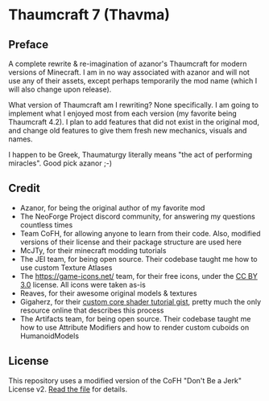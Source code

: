 # Thaumcraft 7 (Thavma)

## Preface

A complete rewrite & re-imagination of azanor's Thaumcraft for modern versions of Minecraft.
I am in no way associated with azanor and will not use any of their assets,
except perhaps temporarily the mod name (which I will also change upon release).

What version of Thaumcraft am I rewriting? None specifically. I am going to implement what
I enjoyed most from each version (my favorite being Thaumcraft 4.2). I plan to add
features that did not exist in the original mod, and change old features to give them
fresh new mechanics, visuals and names.

I happen to be Greek, Thaumaturgy literally means "the act of performing miracles".
Good pick azanor ;-)

## Credit

- Azanor, for being the original author of my favorite mod
- The NeoForge Project discord community, for answering my questions countless times
- Team CoFH, for allowing anyone to learn from their code. Also, modified versions of their license and their package
  structure are used here
- McJTy, for their minecraft modding tutorials
- The JEI team, for being open source. Their codebase taught me how to use custom Texture Atlases
- The https://game-icons.net/ team, for their free icons, under
  the [CC BY 3.0](https://creativecommons.org/licenses/by/3.0/) license. All icons were taken as-is
- Reaves, for their awesome original models & textures
- Gigaherz, for
  their [custom core shader tutorial gist](https://gist.github.com/gigaherz/b8756ff463541f07a644ef8f14cb10f5), pretty
  much the only resource online that describes this process
- The Artifacts team, for being open source. Their codebase taught me how to use Attribute Modifiers and how to render
  custom cuboids on HumanoidModels

## License

This repository uses a modified version of the CoFH "Don't Be a Jerk" License v2. [Read the file](LICENSE.md) for
details.
